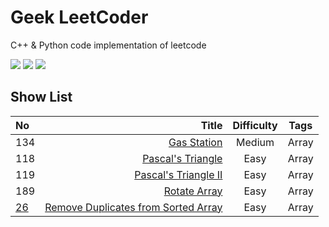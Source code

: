 # Geek LeetCoder

C++ & Python code implementation of leetcode

![](https://img.shields.io/badge/language-C%2B%2B-green) ![](https://img.shields.io/badge/language-Python-red) ![](https://img.shields.io/badge/thinking-cool-yellow)


## Show List


| No | Title | Difficulty | Tags | 
| :------| ------: | :------: |:------: |
| 134 | [Gas Station](https://github.com/gmlyytt-YANG/algorithm/issues/1) | Medium |Array|
| 118 | [Pascal's Triangle](https://github.com/gmlyytt-YANG/algorithm/issues/2) | Easy | Array|
| 119 | [Pascal's Triangle II](https://github.com/gmlyytt-YANG/algorithm/issues/3) | Easy | Array |
| 189| [Rotate Array](https://github.com/gmlyytt-YANG/algorithm/blob/master/tutorial/leetcode/leetcode_189.%20Rotate%20Array.md) | Easy | Array|
| [26](https://leetcode.com/problems/remove-duplicates-from-sorted-array/description/)| [Remove Duplicates from Sorted Array](https://github.com/gmlyytt-YANG/algorithm/blob/master/tutorial/leetcode/leetcode_26.%20Remove%20Duplicates%20from%20Sorted%20Array.md) | Easy | Array|

